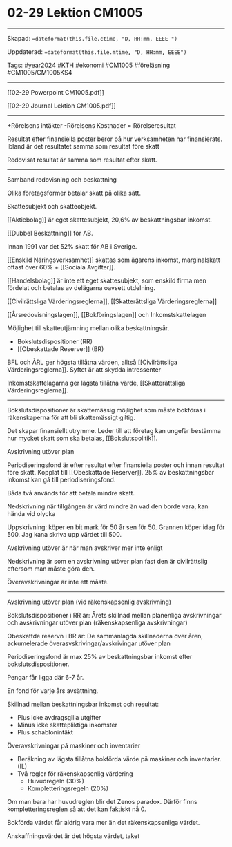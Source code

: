 # 02-29 Lektion CM1005

---

Skapad: `=dateformat(this.file.ctime, "D, HH:mm, EEEE ")`

Uppdaterad: `=dateformat(this.file.mtime, "D, HH:mm, EEEE")`

Tags: #year2024 #KTH #ekonomi #CM1005 #föreläsning #CM1005/CM1005KS4

---
[[02-29 Powerpoint CM1005.pdf]]

[[02-29 Journal Lektion CM1005.pdf]]

---
+Rörelsens intäkter
-Rörelsens Kostnader
= Rörelseresultat

Resultat efter finansiella poster beror på hur verksamheten har finansierats. Ibland är det resultatet samma som resultat före skatt

Redovisat resultat är samma som resultat efter skatt.

---
Samband redovisning och beskattning

Olika företagsformer betalar skatt på olika sätt.

Skattesubjekt och skatteobjekt.

[[Aktiebolag]] är eget skattesubjekt, 20,6% av beskattningsbar inkomst.

[[Dubbel Beskattning]] för AB.

Innan 1991 var det 52% skatt för AB i Sverige.

[[Enskild Näringsverksamhet]] skattas som ägarens inkomst, marginalskatt oftast över 60% + [[Sociala Avgifter]].

[[Handelsbolag]] är inte ett eget skattesubjekt, som enskild firma men fördelat och betalas av delägarna oavsett utdelning.

[[Civilrättsliga Värderingsreglerna]], [[Skatterättsliga Värderingsreglerna]]

[[Årsredovisningslagen]], [[Bokföringslagen]] och Inkomstskattelagen

Möjlighet till skatteutjämning mellan olika beskattningsår.
- Bokslutsdispositioner (RR)
- [[Obeskattade Reserver]] (BR)

BFL och ÅRL ger högsta tillåtna värden, alltså [[Civilrättsliga Värderingsreglerna]]. Syftet är att skydda intressenter

Inkomstskattelagarna ger lägsta tillåtna värde, [[Skatterättsliga Värderingsreglerna]].

---

Bokslutsdispositioner är skattemässig möjlighet som måste bokföras i räkenskaperna för att bli skattemässigt giltig.

Det skapar finansiellt utrymme. Leder till att företag kan ungefär bestämma hur mycket skatt som ska betalas, [[Bokslutspolitik]].

Avskrivning utöver plan

Periodiseringsfond är efter resultat efter finansiella poster och innan resultat före skatt. Kopplat till [[Obeskattade Reserver]]. 25% av beskattningsbar inkomst kan gå till periodiseringsfond.

Båda två används för att betala mindre skatt.

Nedskrivning när tillgången är värd mindre än vad den borde vara, kan hända vid olycka

Uppskrivning: köper en bit mark för 50 år sen för 50. Grannen köper idag för 500. Jag kana skriva upp värdet till 500.

Avskrivning utöver är när man avskriver mer inte enligt

Nedskrivning är som en avskrivning utöver plan fast den är civilrättslig eftersom man måste göra den.

Överavskrivningar är inte ett måste.

---

Avskrivning utöver plan (vid räkenskapsenlig avskrivning)

Bokslutsdispositioner i RR är: Årets skillnad mellan planenliga avskrivningar och avskrivningar utöver plan (räkenskapsenliga avskrivningar)

Obeskattde reservn i BR är: De sammanlagda skillnaderna över åren, ackumelerade överasvskrivingar/avskrivingar utöver plan

Periodiseringsfond är max 25% av beskattningsbar inkomst efter bokslutsdispositioner.

Pengar får ligga där 6-7 år.

En fond för varje års avsättning.

Skillnad mellan beskattningsbar inkomst och resultat:

- Plus icke avdragsgilla utgifter
- Minus icke skattepliktiga inkomster
- Plus schablonintäkt

Överavskrivningar på maskiner och inventarier

- Beräkning av lägsta tillåtna bokförda värde på maskiner och inventarier. (IL)
- Två regler för räkenskapsenlig värdering
	- Huvudregeln (30%)
	- Kompletteringsregeln (20%)

Om man bara har huvudreglen blir det Zenos paradox. Därför finns kompletteringsreglen så att det kan faktiskt nå 0.

Bokförda värdet får aldrig vara mer än det räkenskapsenliga värdet.

Anskaffningsvärdet är det högsta värdet, taket
